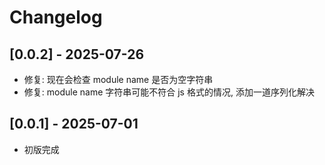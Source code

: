 # Changelog

## [0.0.2] - 2025-07-26

- 修复: 现在会检查 module name 是否为空字符串
- 修复: module name 字符串可能不符合 js 格式的情况, 添加一道序列化解决

## [0.0.1] - 2025-07-01

- 初版完成
